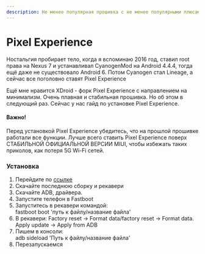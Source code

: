 ```yaml
---
description: Не менее популярная прошивка с не менее популярными плюсами.
---
```


# Pixel Experience

Ностальгия пробирает тело, когда я вспоминаю 2016 год, ставил root права на Nexus 7 и устанавливал CyanogenMod на Android 4.4.4, тогда ещё даже не существовало Android 6. Потом Cyanogen стал Lineage, а сейчас все поголовно ставят Pixel Experience

Ещё мне нравится XDroid - форк Pixel Experience с направлением на минимализм. Очень плавная и стабильная прошивка. Но об этом в следующий раз. Сейчас у нас гайд по установке Pixel Experience.

#### Важно!

Перед установкой Pixel Experience убедитесь, что на прошлой прошивке работали все функции. Лучше всего ставить Pixel Experience поверх СТАБИЛЬНОЙ ОФИЦИАЛЬНОЙ ВЕРСИИ MIUI, чтобы избежать таких приколов, как потеря 5G Wi-Fi сетей.

### Установка

1. Перейдите по [ссылке](https://download.pixelexperience.org/alioth)
2. Скачайте последнюю сборку и рекавери
3. Скачайте ADB, драйвера.
4. Запустите телефон в Fastboot
5. Запуститесь в рекавери командой:\
   fastboot boot 'путь к файлу/название файла'
6. В рекавери: Factory reset -> Format data/factory reset -> Format data.\
   Apply update -> Apply from ADB
7. Пишем в консоли:\
   adb sideload 'Путь к файлу/название файла'
8. Перезапускаемся
